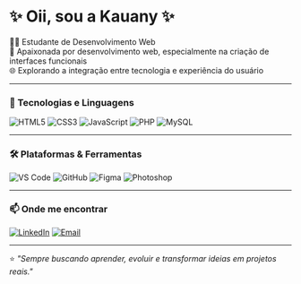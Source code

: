 # ✨ Oii, sou a Kauany ✨  

👩‍💻 Estudante de Desenvolvimento Web  
🎨 Apaixonada por desenvolvimento web, especialmente na criação de interfaces funcionais   
🌐 Explorando a integração entre tecnologia e experiência do usuário  

---

### 🚀 Tecnologias e Linguagens

![HTML5](https://img.shields.io/badge/HTML5-E34F26?style=for-the-badge&logo=html5&logoColor=white)
![CSS3](https://img.shields.io/badge/CSS3-1572B6?style=for-the-badge&logo=css3&logoColor=white)
![JavaScript](https://img.shields.io/badge/JavaScript-F7DF1E?style=for-the-badge&logo=javascript&logoColor=black)
![PHP](https://img.shields.io/badge/PHP-777BB4?style=for-the-badge&logo=php&logoColor=white)
![MySQL](https://img.shields.io/badge/MySQL-005C84?style=for-the-badge&logo=mysql&logoColor=white)

---
### 🛠️ Plataformas & Ferramentas

![VS Code](https://img.shields.io/badge/VS%20Code-0078d7?style=for-the-badge&logo=visual-studio-code&logoColor=white)
![GitHub](https://img.shields.io/badge/GitHub-181717?style=for-the-badge&logo=github&logoColor=white)
![Figma](https://img.shields.io/badge/Figma-F24E1E?style=for-the-badge&logo=figma&logoColor=white)
![Photoshop](https://img.shields.io/badge/Adobe%20Photoshop-31A8FF?style=for-the-badge&logo=adobe-photoshop&logoColor=white)

---

### 📫 Onde me encontrar

[![LinkedIn](https://img.shields.io/badge/LinkedIn-0A66C2?style=for-the-badge&logo=linkedin&logoColor=white)](https://www.linkedin.com/in/kauany-oliveira-5711b3235/) 
[![Email](https://img.shields.io/badge/Email-D14836?style=for-the-badge&logo=gmail&logoColor=white)](mailto:kah.op20170@gmail.com)

---

⭐️ *"Sempre buscando aprender, evoluir e transformar ideias em projetos reais."*
